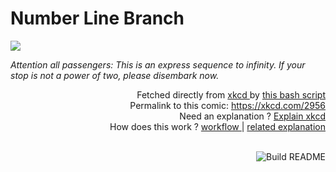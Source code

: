 # <b>Number Line Branch</b>

[![](https://imgs.xkcd.com/comics/number_line_branch.png)](https://xkcd.com/2956)

<i>Attention all passengers: This is an express sequence to infinity. If your stop is not a power of two, please disembark now.</i>

<div align="right">
  Fetched directly from
  <a href="https://xkcd.com">
    xkcd
  </a>
  by
  <a href="https://github.com/Vanille-N/Vanille-N/blob/master/fetch">
    this bash script
  </a>
</div>
<div align="right">
  Permalink to this comic:
  <a href="https://xkcd.com/2956">
    https://xkcd.com/2956
  </a>
</div>
<div align="right">
  Need an explanation ?
  <a href="https://www.explainxkcd.com/wiki/index.php/2956">
    Explain xkcd
  </a>
</div>
<div align="right">
  How does this work ?
  <a href="https://github.com/Vanille-N/Vanille-N/blob/master/.github/workflows/build.yml">
    workflow
  </a>
  |
  <a href="https://simonwillison.net/2020/Jul/10/self-updating-profile-readme/">
    related explanation
  </a>
</div><br>

<a href="https://github.com/Vanille-N/Vanille-N/actions"><img src="https://github.com/Vanille-N/Vanille-N/workflows/Build%20README/badge.svg" align="right" alt="Build README"></a>
